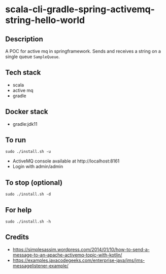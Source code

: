 # scala-cli-gradle-spring-activemq-string-hello-world

## Description
A POC for active mq in springframework.
Sends and receives a string on a single
queue `SampleQueue`.

## Tech stack
- scala
- active mq
- gradle

## Docker stack
- gradle:jdk11

## To run
`sudo ./install.sh -u`
- ActiveMQ console available at http://localhost:8161
- Login with admin/admin

## To stop (optional)
`sudo ./install.sh -d`

## For help
`sudo ./install.sh -h`

## Credits
- https://simplesassim.wordpress.com/2014/01/10/how-to-send-a-message-to-an-apache-activemq-topic-with-kotlin/
- https://examples.javacodegeeks.com/enterprise-java/jms/jms-messagelistener-example/
